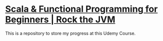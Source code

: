 # [Scala & Functional Programming for Beginners | Rock the JVM](https://www.udemy.com/course/rock-the-jvm-scala-for-beginners)

This is a repository to store my progress at this Udemy Course.